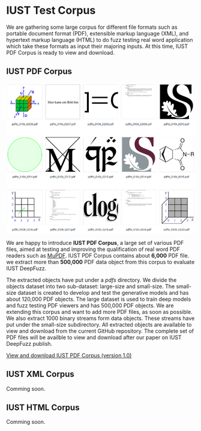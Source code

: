 # IUST Test Corpus

We are gathering some large corpus for different file formats such as portable document format (PDF), extensible markup language (XML), and hypertext markup language (HTML) to do fuzz testing real word application which take these formats as input their majoring inputs. At this time, IUST PDF Corpus is ready to view and download. 

## IUST PDF Corpus

![IUSTPDFCorpusDemo Image](IUSTPDFCorpusDemo.PNG)

We are happy to introduce **IUST PDF Corpus**, a large set of various PDF files, aimed at testing and improving the qualification of real word PDF readers such as [MuPDF](https://mupdf.com/).
IUST PDF Corpus contains about **6,000** PDF file. we extract more than **500,000** PDF data object from this corpus to evaluate IUST DeepFuzz.  

The extracted objects have put under a _pdfs_ directory. We divide the objects dataset into two sub-dataset: large-size and small-size. The small-size dataset is created to develop and test the generative models and has about 120,000 PDF objects. The large dataset is used to train deep models and fuzz testing PDF viewers and has 500,000 PDF objects.
We are extending this corpus and want to add more PDF files, as soon as possible.
We also extract 1000 binary streams form data objects. These streams have put under the small-size subdirectory. All extracted objects are available to view and download from the current GitHub repository. The complete set of PDF files will be availble to view and download after our paper on IUST DeepFuzz publish. 

[View and download IUST PDF Corpus (version 1.0)](#)


## IUST XML Corpus

Comming soon.


## IUST HTML Corpus

Comming soon.

